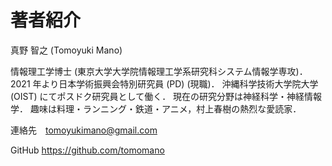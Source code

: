# 著者紹介

真野 智之 (Tomoyuki Mano)

情報理工学博士 (東京大学大学院情報理工学系研究科システム情報学専攻)． 2021 年より日本学術振興会特別研究員 (PD) (現職)． 沖縄科学技術大学院大学 (OIST) にてポスドク研究員として働く． 現在の研究分野は神経科学・神経情報学． 趣味は料理・ランニング・鉄道・アニメ，村上春樹の熱烈な愛読家．

連絡先　<tomoyukimano@gmail.com>

GitHub <https://github.com/tomomano>
